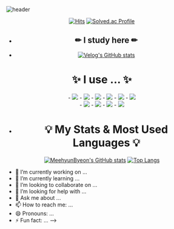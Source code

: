![header](https://capsule-render.vercel.app/api?type=Waving&text=MeehyunByeon&fontColor=073763)
<div align = center>
  
[![Hits](https://hits.seeyoufarm.com/api/count/incr/badge.svg?url=https%3A%2F%2Fgithub.com%2FMeehyunByeon&count_bg=%23D09AFF&title_bg=%23000000&icon=github.svg&icon_color=%23E7E7E7&title=VISITORS&edge_flat=false)](https://github.com/MeehyunByeon)
[![Solved.ac
Profile](http://mazassumnida.wtf/api/mini/generate_badge?boj=bmh2038)](https://solved.ac/bmh2038)


</div>

<div align = center>

- <h2> ✏ I study here ✏ </h2>

- [![Velog's GitHub stats](https://velog-readme-stats.vercel.app/api/badge?name=MeehyunByeon)](https://velog.io/@MeehyunByeon) 

</div>


<div align = center>
  
<h1>✨ I use ... ✨</h1>
- <img src="https://img.shields.io/badge/Java-007396?style=flat&logo=OpenJDK&logoColor=white"/>
- <img src="https://img.shields.io/badge/SPRINGBOOT-6DB33F?style=flat-square&logo=springboot&logoColor=white"/>
- <img src="https://img.shields.io/badge/FLUTTER-02569B?style=flat-square&logo=flutter&logoColor=white"/>
- <img src="https://img.shields.io/badge/C-A8B9CC?style=flat-square&logo=c&logoColor=white"/>
- <img src="https://img.shields.io/badge/GITHUB-181717?style=flat-square&logo=github&logoColor=white"/>
- <img src="https://img.shields.io/badge/FIGMA-F24E1E?style=flat-square&logo=figma&logoColor=white"/>
<br>
- <img src="https://img.shields.io/badge/POSTMAN-FF6C37?style=flat-square&logo=postman&logoColor=white"/>
- <img src="https://img.shields.io/badge/INTELLIJ-000000?style=flat-square&logo=intellijidea&logoColor=white"/>
- <img src="https://img.shields.io/badge/VSCODE-007ACC?style=flat-square&logo=visualstudiocode&logoColor=white"/>
- <img src="https://img.shields.io/badge/ANDROID STUDIO-3DDC84?style=flat-square&logo=androidstudio&logoColor=white"/>

</div>

<div align=center>

- <h1>💡 My Stats & Most Used Languages 💡</h1>

[![MeehyunByeon's GitHub stats](https://github-readme-stats.vercel.app/api?username=MeehyunByeon)](https://github.com/MeehyunByeon/github-readme-stats)
[![Top Langs](https://github-readme-stats.vercel.app/api/top-langs/?username=MeehyunByeon&layout=compact)](https://github.com/MeehyunByeon/github-readme-stats)


</div>

- 🔭 I’m currently working on ...
- 🌱 I’m currently learning ...
- 👯 I’m looking to collaborate on ...
- 🤔 I’m looking for help with ...
- 💬 Ask me about ...
- 📫 How to reach me: ...
- 😄 Pronouns: ...
- ⚡ Fun fact: ...
-->
